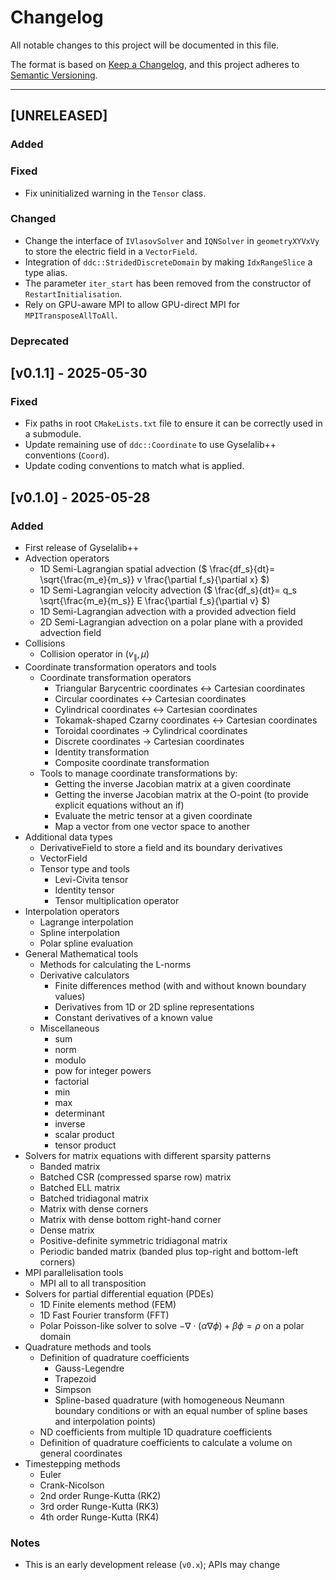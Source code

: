 # Changelog

All notable changes to this project will be documented in this file.

The format is based on [Keep a Changelog](https://keepachangelog.com/en/1.1.0/),
and this project adheres to [Semantic Versioning](https://semver.org/spec/v2.0.0.html).

---

## [UNRELEASED]

### Added

### Fixed

- Fix uninitialized warning in the `Tensor` class.

### Changed

- Change the interface of `IVlasovSolver` and `IQNSolver` in `geometryXYVxVy` to store the electric field in a `VectorField`.
- Integration of `ddc::StridedDiscreteDomain` by making `IdxRangeSlice` a type alias.
- The parameter `iter_start` has been removed from the constructor of `RestartInitialisation`.
- Rely on GPU-aware MPI to allow GPU-direct MPI for `MPITransposeAllToAll`.

### Deprecated

## [v0.1.1] - 2025-05-30

### Fixed

- Fix paths in root `CMakeLists.txt` file to ensure it can be correctly used in a submodule.
- Update remaining use of `ddc::Coordinate` to use Gyselalib++ conventions (`Coord`).
- Update coding conventions to match what is applied.

## [v0.1.0] - 2025-05-28

### Added

- First release of Gyselalib++
- Advection operators
  - 1D Semi-Lagrangian spatial advection ($` \frac{df_s}{dt}= \sqrt{\frac{m_e}{m_s}} v \frac{\partial f_s}{\partial x} `$)
  - 1D Semi-Lagrangian velocity advection ($` \frac{df_s}{dt}= q_s \sqrt{\frac{m_e}{m_s}} E \frac{\partial f_s}{\partial v} `$)
  - 1D Semi-Lagrangian advection with a provided advection field
  - 2D Semi-Lagrangian advection on a polar plane with a provided advection field
- Collisions
  - Collision operator in $`(v_\parallel,\mu)`$
- Coordinate transformation operators and tools
  - Coordinate transformation operators
    - Triangular Barycentric coordinates <-> Cartesian coordinates
    - Circular coordinates <-> Cartesian coordinates
    - Cylindrical coordinates <-> Cartesian coordinates
    - Tokamak-shaped Czarny coordinates <-> Cartesian coordinates
    - Toroidal coordinates -> Cylindrical coordinates
    - Discrete coordinates -> Cartesian coordinates
    - Identity transformation
    - Composite coordinate transformation
  - Tools to manage coordinate transformations by:
    - Getting the inverse Jacobian matrix at a given coordinate
    - Getting the inverse Jacobian matrix at the O-point (to provide explicit equations without an if)
    - Evaluate the metric tensor at a given coordinate
    - Map a vector from one vector space to another
- Additional data types
  - DerivativeField to store a field and its boundary derivatives
  - VectorField
  - Tensor type and tools
    - Levi-Civita tensor
    - Identity tensor
    - Tensor multiplication operator
- Interpolation operators
  - Lagrange interpolation
  - Spline interpolation
  - Polar spline evaluation
- General Mathematical tools
  - Methods for calculating the L-norms
  - Derivative calculators
    - Finite differences method (with and without known boundary values)
    - Derivatives from 1D or 2D spline representations
    - Constant derivatives of a known value
  - Miscellaneous
    - sum
    - norm
    - modulo
    - pow for integer powers
    - factorial
    - min
    - max
    - determinant
    - inverse
    - scalar product
    - tensor product
- Solvers for matrix equations with different sparsity patterns
  - Banded matrix
  - Batched CSR (compressed sparse row) matrix
  - Batched ELL matrix
  - Batched tridiagonal matrix
  - Matrix with dense corners
  - Matrix with dense bottom right-hand corner
  - Dense matrix
  - Positive-definite symmetric tridiagonal matrix
  - Periodic banded matrix (banded plus top-right and bottom-left corners)
- MPI parallelisation tools
  - MPI all to all transposition
- Solvers for partial differential equation (PDEs)
  - 1D Finite elements method (FEM)
  - 1D Fast Fourier transform (FFT)
  - Polar Poisson-like solver to solve $` - \nabla \cdot (\alpha \nabla \phi) + \beta \phi = \rho `$ on a polar domain
- Quadrature methods and tools
  - Definition of quadrature coefficients
    - Gauss-Legendre
    - Trapezoid
    - Simpson
    - Spline-based quadrature (with homogeneous Neumann boundary conditions or with an equal number of spline bases and interpolation points)
  - ND coefficients from multiple 1D quadrature coefficients
  - Definition of quadrature coefficients to calculate a volume on general coordinates
- Timestepping methods
  - Euler
  - Crank-Nicolson
  - 2nd order Runge-Kutta (RK2)
  - 3rd order Runge-Kutta (RK3)
  - 4th order Runge-Kutta (RK4)

### Notes

- This is an early development release (`v0.x`); APIs may change
